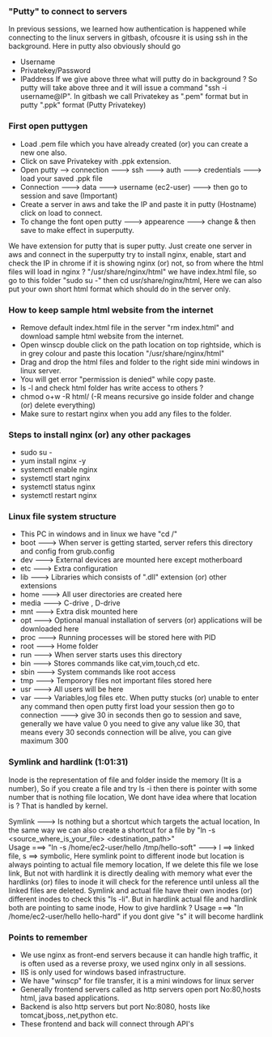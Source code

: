 ### "Putty" to connect to servers
In previous sessions, we learned how authentication is happened while connecting to the linux servers in gitbash, ofcousre it is using ssh in the background. Here in putty also obviously should go 
- Username
- Privatekey/Password
- IPaddress
If we give above three what will putty do in background ? So putty will take above three and it will issue a command "ssh -i <path-to-privatekey> username@IP". In gitbash we call Privatekey as ".pem" format but in putty ".ppk" format (Putty Privatekey)

### First open puttygen
- Load .pem file which you have already created (or) you can create a new one also.
- Click on save Privatekey with .ppk extension.
- Open putty --> connection ---> ssh ---> auth ---> credentials ---> load your saved .ppk file
- Connection ---> data ---> username (ec2-user) ---> then go to session and save (Important)
- Create a server in aws and take the IP and paste it in putty (Hostname) click on load to connect.
- To change the font open putty ---> appearence ---> change & then save to make effect in superputty.

We have extension for putty that is super putty. Just create one server in aws and connect in the superputty try to install nginx, enable, start and check the IP in chrome if it is showing nginx (or) not, so from where the html files will load in nginx ?  "/usr/share/nginx/html" we have index.html file, so go to this folder "sudo su -" then cd usr/share/nginx/html, Here we can also put your own short html format which should do in the server only.

### How to keep sample html website from the internet
- Remove default index.html file in the server "rm index.html" and download sample html website from
  the internet.
- Open winscp double click on the path location on top rightside, which is in grey colour and paste this
  location "/usr/share/nginx/html"
- Drag and drop the html files and folder to the right side mini windows in linux server.
- You will get error "permission is denied" while copy paste.
- ls -l and check html folder has write access to others ? 
- chmod o+w -R html/ (-R means recursive go inside folder and change (or) delete everything)
- Make sure to restart nginx when you add any files to the folder.

### Steps to install nginx (or) any other packages
- sudo su -
- yum install nginx -y
- systemctl enable nginx
- systemctl start nginx
- systemctl status nginx
- systemctl restart nginx

### Linux file system structure
- This PC in windows and in linux we have "cd /"
- boot ---> When server is getting started, server refers this directory and config from grub.config
- dev ---> External devices are mounted here except motherboard
- etc ---> Extra configuration 
- lib ---> Libraries which consists of ".dll" extension (or) other extensions
- home ---> All user directories are created here
- media ---> C-drive , D-drive
- mnt ---> Extra disk mounted here
- opt ---> Optional manual installation of servers (or) applications will be downloaded here
- proc ---> Running processes will be stored here with PID
- root ---> Home folder
- run ---> When server starts uses this directory
- bin ---> Stores commands like cat,vim,touch,cd etc.
- sbin ---> System commands like root access
- tmp ---> Temporory files not important files stored here
- usr ---> All users will be here
- var ---> Variables,log files etc.
When putty stucks (or) unable to enter any command then open putty first load your session then go to connection ---> give 30 in seconds then go to session and save, generally we have value 0 you need 
to give any value like 30, that means every 30 seconds connection will be alive, you can give maximum 300

### Symlink and hardlink (1:01:31)
Inode is the representation of file and folder inside the memory (It is a number), So if you create a file and try ls -i then there is pointer with some number that is nothing file location, We dont have idea where that location is ? That is handled by kernel.

Symlink ---> Is nothing but a shortcut which targets the actual location, In the same way we 
can also create a shortcut for a file by "ln -s <source_where_is_your_file> <destination_path>"  
Usage ===> "ln -s /home/ec2-user/hello /tmp/hello-soft" ---> l ==> linked file, s ==> symbolic, Here 
symlink point to different inode but location is always pointing to actual file memory location, If we 
delete this file we lose link, But not with hardlink it is directly dealing with memory what ever the hardlinks (or) files to inode it will check for the reference until unless all the linked files are 
deleted. Symlink and actual file have their own inodes (or) different inodes to check this "ls -li". 
But in hardlink actual file and hardlink both are pointing to same inode, How to give hardlink ? 
Usage ===> "ln /home/ec2-user/hello hello-hard" if you dont give "s" it will become hardlink

### Points to remember
- We use nginx as front-end servers because it can handle high traffic, it is often used as a reverse proxy,
  we used nginx only in all sessions.
- IIS is only used for windows based infrastructure.
- We have "winscp" for file transfer, it is a mini windows for linux server 
- Generally frontend servers called as http servers open port No:80,hosts html, java based applications.
- Backend is also http servers but port No:8080, hosts like tomcat,jboss,.net,python etc.
- These frontend and back will connect through API's
